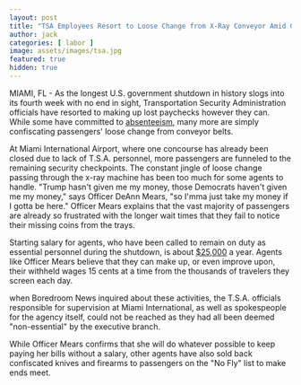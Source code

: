 ```yaml
---
layout: post
title: "TSA Employees Resort to Loose Change from X-Ray Conveyor Amid Gov Shutdown"
author: jack
categories: [ labor ]
image: assets/images/tsa.jpg
featured: true
hidden: true
---
```


MIAMI, FL - As the longest U.S. government shutdown in history slogs into its fourth week with no end in sight, Transportation Security Administration officials have resorted to making up lost paychecks however they can. While some have committed to [absenteeism](https://www.nytimes.com/2019/01/04/us/politics/tsa-government-shutdown-sick-leave.html), many more are simply confiscating passengers' loose change from conveyor belts.

At Miami International Airport, where one concourse has already been closed due to lack of T.S.A. personnel, more passengers are funneled to the remaining security checkpoints. The constant jingle of loose change passing through the x-ray machine has been too much for some agents to handle. "Trump hasn't given me my money, those Democrats haven't given me my money," says Officer DeAnn Mears, "so I'mma just take my money if I gotta be here." Officer Mears explains that the vast majority of passengers are already so frustrated with the longer wait times that they fail to notice their missing coins from the trays. 

Starting salary for agents, who have been called to remain on duty as essential personnel during the shutdown, is about [$25,000](https://www.federallawenforcement.org/tsa/) a year. Agents like Officer Mears believe that they can make up, or even improve upon, their withheld wages 15 cents at a time from the thousands of travelers they screen each day. 

when Boredroom News inquired about these activities, the T.S.A. officials responsible for supervision at Miami International, as well as spokespeople for the agency itself, could not be reached as they had all been deemed "non-essential" by the executive branch.

While Officer Mears confirms that she will do whatever possible to keep paying her bills without a salary, other agents have also sold back confiscated knives and firearms to passengers on the "No Fly" list to make ends meet.